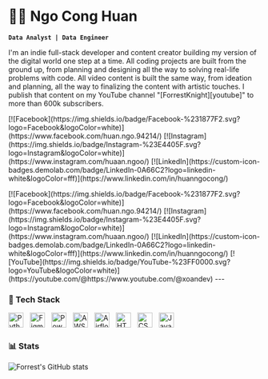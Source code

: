 # 👨‍💻 Ngo Cong Huan

**`Data Analyst | Data Engineer`**

I'm an indie full-stack developer and content creator building my version of the digital world one step at a time. All coding projects are built from the ground up, from planning and designing all the way to solving real-life problems with code. All video content is built the same way, from ideation and planning, all the way to finalizing the content with artistic touches. I publish that content on my YouTube channel "[ForrestKnight][youtube]" to more than 600k subscribers.

   <p align="left">
      [![Facebook](https://img.shields.io/badge/Facebook-%231877F2.svg?logo=Facebook&logoColor=white)](https://www.facebook.com/huan.ngo.94214/)
      [![Instagram](https://img.shields.io/badge/Instagram-%23E4405F.svg?logo=Instagram&logoColor=white)](https://www.instagram.com/huaan.ngoo/)
      [![LinkedIn](https://custom-icon-badges.demolab.com/badge/LinkedIn-0A66C2?logo=linkedin-white&logoColor=fff)](https://www.linkedin.com/in/huanngocong/)
   </p>
[![Facebook](https://img.shields.io/badge/Facebook-%231877F2.svg?logo=Facebook&logoColor=white)](https://www.facebook.com/huan.ngo.94214/)
[![Instagram](https://img.shields.io/badge/Instagram-%23E4405F.svg?logo=Instagram&logoColor=white)](https://www.instagram.com/huaan.ngoo/)
[![LinkedIn](https://custom-icon-badges.demolab.com/badge/LinkedIn-0A66C2?logo=linkedin-white&logoColor=fff)](https://www.linkedin.com/in/huanngocong/)
[![YouTube](https://img.shields.io/badge/YouTube-%23FF0000.svg?logo=YouTube&logoColor=white)](https://youtube.com/@https://www.youtube.com/@xoandev) 
---

### 🧰 Tech Stack

<img align="left" alt="Python" width="30px" style="padding-right:10px;" src="https://camo.githubusercontent.com/7654611cc0c150086ff9327653d5d31ba93e71411ca0d4b98b1e1918631d2b05/68747470733a2f2f63646e2e6a7364656c6976722e6e65742f67682f64657669636f6e732f64657669636f6e406c61746573742f69636f6e732f707974686f6e2f707974686f6e2d6f726967696e616c2e737667"/>
<img align="left" alt="Figma" width="30px" style="padding-right:10px;" src="https://cdn.brandfetch.io/idZHcZ_i7F/w/320/h/320/theme/dark/icon.png?c=1dxbfHSJFAPEGdCLU4o5B" />
<img align="left" alt="Power BI" width="30px" style="padding-right:10px;" src="https://cdn.brandfetch.io/idVCtIagXj/theme/dark/logo.svg?c=1dxbfHSJFAPEGdCLU4o5B" />
<img align="left" alt="AWS" width="30px" style="padding-right:10px;" src="https://cdn.brandfetch.io/idVoqFQ-78/w/400/h/400/theme/dark/icon.jpeg?c=1dxbfHSJFAPEGdCLU4o5B" />
<img align="left" alt="Airflow" width="30px" style="padding-right:10px;" src="https://camo.githubusercontent.com/4497df1f9f1b87ee8089d61e425b206c418c112716f09176e1f9e3c1b08fb387/68747470733a2f2f63646e2e6a7364656c6976722e6e65742f67682f64657669636f6e732f64657669636f6e406c61746573742f69636f6e732f617061636865616972666c6f772f617061636865616972666c6f772d6f726967696e616c2e737667" />
<img align="left" alt="HTML" width="30px" style="padding-right:10px;" src="https://cdn.jsdelivr.net/gh/devicons/devicon/icons/html5/html5-plain.svg" />
<img align="left" alt="CSS" width="30px" style="padding-right:10px;" src="https://cdn.jsdelivr.net/gh/devicons/devicon/icons/css3/css3-plain.svg" />
<img align="left" alt="JavaScript" width="30px" style="padding-right:10px;" src="https://cdn.jsdelivr.net/gh/devicons/devicon/icons/javascript/javascript-plain.svg" />
<br />

#

### 📊 Stats

![Forrest's GitHub stats](https://github-readme-stats.vercel.app/api?username=NgoCongHuan&show_icons=true&theme=transparent)
